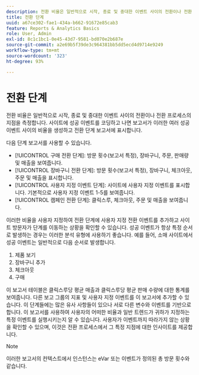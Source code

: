 ```yaml
---
description: 전환 비율은 일반적으로 시작, 종료 및 중대한 이벤트 사이의 전환이나 전환 프로세스의 지점을 측정합니다. 사이트에 성공 이벤트를 코딩하고 나면 보고서가 이러한 여러 성공 이벤트 사이의 비율을 생성하고 전환 단계 보고서에 표시합니다.
title: 전환 단계
uuid: a67ce302-fae1-434a-b662-91672e85cab3
feature: Reports & Analytics Basics
role: User, Admin
exl-id: 8c1c1bc1-0e45-43d7-9581-bd070e2b687e
source-git-commit: a2e69b5f39de3c964381bb5dd5ecd4d9714e9249
workflow-type: tm+mt
source-wordcount: '323'
ht-degree: 93%

---
```


# 전환 단계

전환 비율은 일반적으로 시작, 종료 및 중대한 이벤트 사이의 전환이나 전환 프로세스의 지점을 측정합니다. 사이트에 성공 이벤트를 코딩하고 나면 보고서가 이러한 여러 성공 이벤트 사이의 비율을 생성하고 전환 단계 보고서에 표시합니다.

다음 단계 보고서를 사용할 수 있습니다.

* [!UICONTROL 구매 전환 단계]: 방문 횟수(보고서 특정), 장바구니, 주문, 판매량 및 매출을 보여줍니다.
* [!UICONTROL 장바구니 전환 단계]: 방문 횟수(보고서 특정), 장바구니, 체크아웃, 주문 및 매출을 표시합니다.
* [!UICONTROL 사용자 지정 이벤트 단계]: 사이트에 사용자 지정 이벤트를 표시합니다. 기본적으로 사용자 지정 이벤트 1-5를 보여줍니다.
* [!UICONTROL 캠페인 전환 단계]: 클릭스루, 체크아웃, 주문 및 매출을 보여줍니다.

이러한 비율을 사용자 지정하여 전환 단계에 사용자 지정 전환 이벤트를 추가하고 사이트 방문자가 단계를 이동하는 상황을 확인할 수 있습니다. 성공 이벤트가 항상 특정 순서로 발생하는 경우는 이러한 분석 유형에 사용하기 좋습니다. 예를 들어, 소매 사이트에서 성공 이벤트는 일반적으로 다음 순서로 발생합니다.

1. 제품 보기
2. 장바구니 추가
3. 체크아웃
4. 구매

이 보고서 테이블은 클릭스루당 평균 매출과 클릭스루당 평균 판매 수량에 대한 통계를 보여줍니다. 다른 보고 그룹의 지표 및 사용자 지정 이벤트를 이 보고서에 추가할 수 있습니다. 이 단계들에는 많은 유사 사항들이 있으나 서로 다른 변수와 이벤트를 기반으로 합니다. 이 보고서를 사용하여 사용자의 어떠한 비율과 일반 트렌드가 귀하가 지정하는 특정 이벤트를 실행시키는지 알 수 있습니다. 사용자가 이벤트까지 따라가지 않는 상황을 확인할 수 있으며, 이것은 전환 프로세스에서 그 특정 지점에 대한 인사이트를 제공합니다.

>[!NOTE]
>
>이러한 보고서의 컨텍스트에서 인스턴스는 eVar 또는 이벤트가 정의된 총 방문 횟수와 같습니다.
